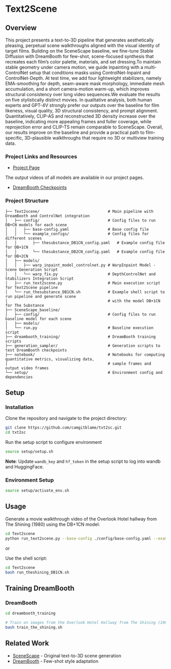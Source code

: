 # Text2Scene

## Overview

This project presents a text-to-3D pipeline that generates aesthetically pleasing, perpetual scene walkthroughs aligned with the visual identity of target films. Building on the SceneScape baseline, we fine-tune Stable Diffusion with DreamBooth for few-shot, scene-focused synthesis that recreates each film’s color palette, materials, and set dressing.To maintain stable geometry under camera motion, we guide inpainting with a multi-ControlNet setup that conditions masks using ControlNet-Inpaint and ControlNet-Depth. At test time, we add four lightweight stabilizers, namely EMA-smoothing for depth, seam-aware mask morphology, immediate mesh accumulation, and a short camera-motion warm-up, which improves structural consistency over long video sequences.We evaluate the results on five stylistically distinct movies. In qualitative analysis, both human experts and GPT-4V strongly prefer our outputs over the baseline for film likeness, visual quality, 3D structural consistency, and prompt alignment. Quantitatively, CLIP-AS and reconstructed 3D density increase over the baseline, indicating more appealing frames and fuller coverage, while reprojection error and CLIP-TS remain comparable to SceneScape. Overall, our results improve on the baseline and provide a practical path to film-specific, 3D-plausible walkthroughs that require no 3D or multiview training data.

### Project Links and Resources

- [Project Page](https://text2scene.vercel.app/) 

The output videos of all models are available in our project pages. 

- [DreamBooth Checkpoints](https://huggingface.co/camgitblame) 


### Project Structure

```
├── Text2scene/                              # Main pipeline with DreamBooth and ControlNet integration
│   ├── config/                              # Config files to run DB+CN models for each scene
│   │   ├── base-config.yaml                 # Base config file
│   │   └── example_configs/                 # Config files for different scenes
│   │       ├── thesubstance_DB1CN_config.yaml   # Example config file for DB+1CN 
│   │       └── thesubstance_DB2CN_config.yaml   # Example config file for DB+2CN
│   ├── models/                              
│   │   ├── warp_inpaint_model_controlnet.py # WarpInpaint Model - Scene Generation Script
│   │   └── warp_fix.py                      # DepthControlNet and Stabilizers Integration Script       
│   ├── run_text2scene.py                    # Main execution script for Text2Scene pipeline
│   └── run_thesubstance_DB1CN.sh            # Example shell script to run pipeline and generate scene 
│                                            # with the model DB+1CN for The Substance
├── SceneScape_baseline/                     
│   ├── config/                              # Config files to run baseline model for each scene
│   ├── models/                              
│   └── run.py                               # Baseline execution script
├── dreambooth_training/                     # DreamBooth training scripts 
├── generation_sampler/                      # Generation scripts to test DreamBooth checkpoints
├── notebook/                                # Notebooks for computing quantitative metrics, visualizing data, 
│                                            # sample frames and output video frames 
└── setup/                                   # Environment config and dependencies
```



## Setup

### Installation

Clone the repository and navigate to the project directory:

```bash
git clone https://github.com/camgitblame/txt2sc.git
cd txt2sc
```

Run the setup script to configure environment

```bash
source setup/setup.sh
```

**Note**: Update `wandb_key` and `hf_token` in the setup script to log into wandb and HuggingFace.

### Environment Setup

```bash
source setup/activate_env.sh
```

## Usage

Generate a movie walkthrough video of the Overlook Hotel hallway from The Shining (1980) using the DB+1CN model:

```bash
cd Text2scene
python run_text2scene.py --base-config ./config/base-config.yaml --example_config ./config/example_configs/theshining_DB1CN_config.yaml
```
or 

Use the shell script:
```bash
cd Text2scene
bash run_theshining_DB1CN.sh
```


## Training DreamBooth

### DreamBooth 

```bash
cd dreambooth_training

# Train on images from the Overlook Hotel Hallway from The Shining (1980)
bash train_the_shining.sh
```



## Related Work

- [SceneScape](https://arxiv.org/abs/2302.01133) - Original text-to-3D scene generation
- [DreamBooth](https://arxiv.org/abs/2208.12242) - Few-shot style adaptation


